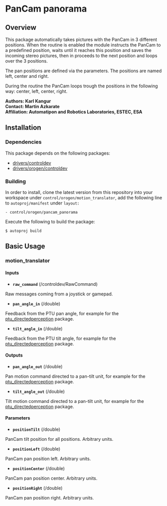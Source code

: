 # PanCam panorama

## Overview

This package automatically takes pictures with the PanCam in 3 different positions. When the routine is enabled the module instructs the PanCam to a predefined position, waits until it reaches this position and saves the incoming stereo pictures, then in proceeds to the next position and loops over the 3 positions.

The pan positions are defined via the parameters. The positions are named left, center and right.

During the routine the PanCam loops trough the positions in the following way: center, left, center, right.

**Authors: Karl Kangur  
Contact: Martin Azkarate  
Affiliation: Automatipon and Robotics Laboratories, ESTEC, ESA**


## Installation

### Dependencies

This package depends on the following packages:

* [drivers/controldev](https://github.com/rock-drivers/drivers-controldev)
* [drivers/orogen/controldev](https://github.com/rock-drivers/drivers-orogen-controldev)

### Building

In order to install, clone the latest version from this repository into your workspace under `control/orogen/motion_translator`, add the following line to `autoproj/manifest` under `layout:`

    - control/orogen/pancam_panorama

Execute the following to build the package:

    $ autoproj build


## Basic Usage

### motion_translator

#### Inputs

* **`raw_command`** (/controldev/RawCommand)

Raw messages coming from a joystick or gamepad.

* **`pan_angle_in`** (/double)

Feedback from the PTU pan angle, for example for the [ptu_directedperception](https://github.com/rock-drivers/drivers-orogen-ptu_directedperception) package.

* **`tilt_angle_in`** (/double)

Feedback from the PTU tilt angle, for example for the [ptu_directedperception](https://github.com/rock-drivers/drivers-orogen-ptu_directedperception) package.

#### Outputs

* **`pan_angle_out`** (/double)

Pan motion command directed to a pan-tilt unit, for example for the [ptu_directedperception](https://github.com/rock-drivers/drivers-orogen-ptu_directedperception) package.

* **`tilt_angle_out`** (/double)

Tilt motion command directed to a pan-tilt unit, for example for the [ptu_directedperception](https://github.com/rock-drivers/drivers-orogen-ptu_directedperception) package.

#### Parameters

* **`positionTilt`** (/double)

PanCam tilt position for all positions. Arbitrary units.

* **`positionLeft`** (/double)

PanCam pan position left. Arbitrary units.

* **`positionCenter`** (/double)

PanCam pan position center. Arbitrary units.

* **`positionRight`** (/double)

PanCam pan position right. Arbitrary units.

